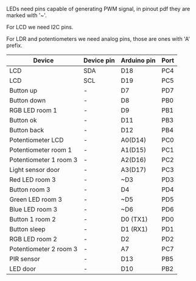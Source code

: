 LEDs need pins capable of generating PWM signal, in pinout pdf they are marked with '~'.

For LCD we need I2C pins.

For LDR and potentiometers we need analog pins, those are ones with 'A' prefix.

|Device|Device pin|Arduino pin|Port|
|----|----|----|----|
|LCD|SDA|D18|PC4|
|LCD|SCL|D19|PC5|
|Button up|-|D7|PD7|
|Button down|-|D8|PB0|
|RGB LED room 1|-|D9|PB1|
|Button ok|-|D11|PB3|
|Button back|-|D12|PB4|
|Potentiometer LCD|-|A0(D14)|PC0|
|Potentiometer room 1|-|A1(D15)|PC1|
|Potentiometer 1 room 3|-|A2(D16)|PC2|
|Light sensor door|-|A3(D17)|PC3|
|Red LED room 3|-|~D3|PD3|
|Button room 3|-|D4|PD4|
|Green LED room 3|-|~D5|PD5|
|Blue LED room 3|-|~D6|PD6|
|Button 1 room 2|-|D0 (TX1)|PD0|
|Button sleep|-|D1 (RX1)|PD1|
|RGB LED room 2|-|D2|PD2|
|Potentiometer 2 room 3|-|A7|PC7|
|PIR sensor|-|D13|PB5|
|LED door|-|D10|PB2|
